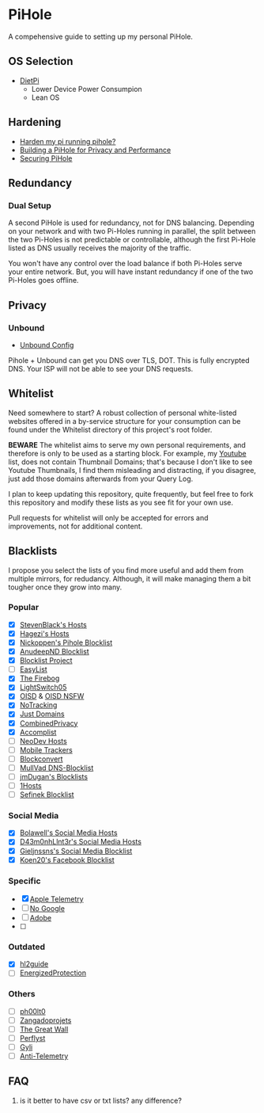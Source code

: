 # PiHole

A compehensive guide to setting up my personal PiHole.

## OS Selection

- [DietPi]()
  - Lower Device Power Consumpion
  - Lean OS

## Hardening

- [Harden my pi running pihole?](https://discourse.pi-hole.net/t/harden-my-pi-running-pihole-install-ufw/5642/17)
- [Building a PiHole for Privacy and Performance](https://thesmashy.medium.com/building-a-pihole-for-privacy-and-performance-f762dbcb66e5)
- [Securing PiHole](https://discourse.pi-hole.net/t/securing-pihole/1155)

## Redundancy

### Dual Setup

A second PiHole is used for redundancy, not for DNS balancing. Depending on your network and with two Pi-Holes running in parallel, the split between the two Pi-Holes is not predictable or controllable, although the first Pi-Hole listed as DNS usually receives the majority of the traffic.

You won't have any control over the load balance if both Pi-Holes serve your entire network. But, you will have instant redundancy if one of the two Pi-Holes goes offline.

## Privacy

### Unbound

- [Unbound Config](https://gist.github.com/Overbryd/ab15ee86c58260cb6d0be634a4c58057)

Pihole + Unbound can get you DNS over TLS, DOT. This is fully encrypted DNS. Your ISP will not be able to see your DNS requests.

## Whitelist

Need somewhere to start? A robust collection of personal white-listed websites offered in a by-service structure for your consumption can be found under the Whitelist directory of this project's root folder.

**BEWARE** The whitelist aims to serve my own personal requirements, and therefore is only to be used as a starting block. For example, my [Youtube](https://github.com/gzachariadis/Pi-Hole/tree/main/Whitelist/Video%20Hosting/Youtube) list, does not contain Thumbnail Domains; that's because I don't like to see Youtube Thumbnails, I find them misleading and distracting, if you disagree, just add those domains afterwards from your Query Log.

I plan to keep updating this repository, quite frequently, but feel free to fork this repository and modify these lists as you see fit for your own use.

Pull requests for whitelist will only be accepted for errors and improvements, not for additional content.

## Blacklists

I propose you select the lists of you find more useful and add them from multiple mirrors, for redudancy. Although, it will make managing them a bit tougher once they grow into many.

### Popular

- [x] [StevenBlack's Hosts](https://github.com/StevenBlack/hosts)
- [x] [Hagezi's Hosts](https://github.com/hagezi/dns-blocklists/tree/main)
- [x] [Nickoppen's Pihole Blocklist](https://github.com/nickoppen/pihole-blocklists)
- [x] [AnudeepND Blocklist](https://github.com/anudeepND/blacklist)
- [x] [Blocklist Project](https://github.com/blocklistproject/Lists)
- [ ] [EasyList](https://github.com/ZingyAwesome/easylists-for-pihole)
- [x] [The Firebog](https://firebog.net/)
- [x] [LightSwitch05](https://github.com/lightswitch05/hosts)
- [x] [OISD](https://dbl.oisd.nl/) & [OISD NSFW](https://dbl.oisd.nl/nsfw/)
- [x] [NoTracking](https://github.com/notracking/hosts-blocklists?tab=readme-ov-file)
- [x] [Just Domains](https://github.com/justdomains/blocklists)
- [x] [CombinedPrivacy](https://github.com/bongochong/CombinedPrivacyBlockLists)
- [x] [Accomplist](https://github.com/cbuijs/accomplist)
- [ ] [NeoDev Hosts](https://github.com/neodevpro/neodevhost)
- [ ] [Mobile Trackers](https://github.com/craiu/mobiletrackers)
- [ ] [Blockconvert](https://github.com/mkb2091/blockconvert)
- [ ] [MullVad DNS-Blocklist](https://github.com/mullvad/dns-blocklists?tab=readme-ov-file#lists)
- [ ] [jmDugan's Blocklists](https://github.com/jmdugan/blocklists)
- [ ] [1Hosts](https://github.com/badmojr/1Hosts)
- [ ] [Sefinek Blocklist](https://github.com/sefinek24/Sefinek-Blocklist-Collection)

### Social Media

- [x] [Bolawell's Social Media Hosts](https://github.com/bolawell/Social-media-Blocklists)
- [x] [D43m0nhLlnt3r's Social Media Hosts](https://github.com/d43m0nhLInt3r/socialblocklists)
- [x] [Gieljnssns's Social Media Blocklist](https://github.com/gieljnssns/Social-media-Blocklists)
- [x] [Koen20's Facebook Blocklist](https://github.com/koen20/pihole-facebook)

### Specific

- [x] [Apple Telemetry](https://github.com/cedws/apple-telemetry)
- [ ] [No Google](https://github.com/nickspaargaren/no-google)
- [ ] [Adobe](https://github.com/Ruddernation-Designs/Adobe-URL-Block-List)
- [ ] 

### Outdated

- [x] [hl2guide](https://github.com/hl2guide/Filterlist-for-AdGuard-or-PiHole?tab=readme-ov-file)
- [ ] [EnergizedProtection](https://github.com/EnergizedProtection/block)
      
### Others

- [ ] [ph00lt0](https://github.com/ph00lt0/blocklist)
- [ ] [Zangadoprojets](https://github.com/zangadoprojets/pi-hole-blocklist)
- [ ] [The Great Wall](https://github.com/Sekhan/TheGreatWall)
- [ ] [Perflyst](https://github.com/Perflyst/PiHoleBlocklist)
- [ ] [Gyli](https://github.com/gyli/Blocklist)
- [ ] [Anti-Telemetry](https://github.com/MoralCode/pihole-antitelemetry)

## FAQ

1. is it better to have csv or txt lists? any difference?
